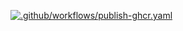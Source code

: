 [![.github/workflows/publish-ghcr.yaml](https://github.com/kmamtora/gh-action-ghcr/actions/workflows/publish-ghcr.yaml/badge.svg)](https://github.com/kmamtora/gh-action-ghcr/actions/workflows/publish-ghcr.yaml)
